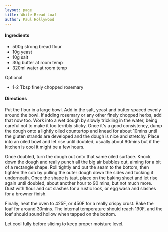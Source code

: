 ```yaml
---
layout: page
title: White Bread Loaf
author: Paul Hollywood
---
```


#### Ingredients

- 500g strong bread flour
- 10g yeast
- 10g salt
- 30g butter at room temp
- 320ml water at room temp

Optional
- 1-2 Tbsp finely chopped rosemary


#### Directions
Put the flour in a large bowl. Add in the salt, yeast and butter spaced evenly around the bowl. If adding rosemary or any other finely chopped herbs, add that now too. Work into a wet dough by slowly trickling in the water, being careful not to make it too terribly sticky. Once it's a good consistency, dump the dough onto a lightly oiled countertop and knead for about 10mins until the gluten strands are developed and the dough is nice and stretchy. Place into an oiled bowl and let rise until doubled, usually about 90mins but if the kitchen is cool it might be a few hours. 

Once doubled, turn the dough out onto that same oiled surface. Knock down the dough and really punch all the big air bubbles out, aiming for a bit of a rectangle shape. Roll tightly and put the seam to the bottom, then tighten the cob by pulling the outer dough down the sides and tucking it underneath. Once the shape is taut, place on the baking sheet and let rise again until doubled, about another hour to 90 mins, but not much more. Dust with flour and cut slashes for a rustic look, or egg wash and slashes for a browner finish.

Finally, heat the oven to 425F, or 450F for a really crispy crust. Bake the loaf for around 30mins. The internal temperature should reach 190F, and the loaf should sound hollow when tapped on the bottom.

Let cool fully before slicing to keep proper moisture level. 